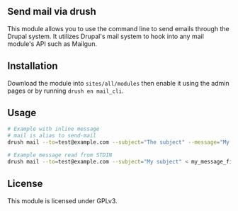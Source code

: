 ## Send mail via drush

This module allows you to use the command line to send emails through the Drupal
system. It utilizes Drupal's mail system to hook into any mail module's API
such as Mailgun.

## Installation
Download the module into `sites/all/modules` then enable it using the admin pages
or by running `drush en mail_cli`.

## Usage
```bash
# Example with inline message
# mail is alias to send-mail
drush mail --to=test@example.com --subject="The subject" --message="My message here"

# Example message read from STDIN
drush mail --to=test@example.com --subject="My subject" < my_message_file.txt 
```

## License
This module is licensed under GPLv3.
